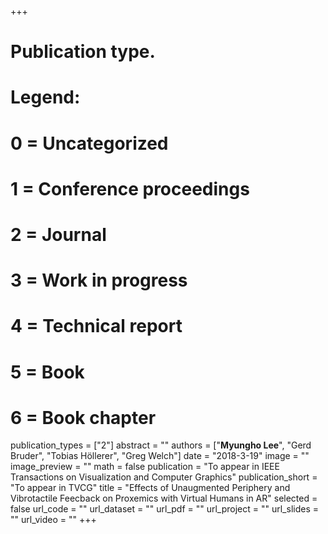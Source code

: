 +++
# Publication type.
# Legend:
# 0 = Uncategorized
# 1 = Conference proceedings
# 2 = Journal
# 3 = Work in progress
# 4 = Technical report
# 5 = Book
# 6 = Book chapter
publication_types = ["2"]
abstract = ""
authors = ["**Myungho Lee**", "Gerd Bruder", "Tobias Höllerer", "Greg Welch"]
date = "2018-3-19"
image = ""
image_preview = ""
math = false
publication = "To appear in IEEE Transactions on Visualization and Computer Graphics"
publication_short = "To appear in TVCG"
title = "Effects of Unaugmented Periphery and Vibrotactile Feecback on Proxemics with Virtual Humans in AR"
selected = false
url_code = ""
url_dataset = ""
url_pdf = ""
url_project = ""
url_slides = ""
url_video = ""
+++
